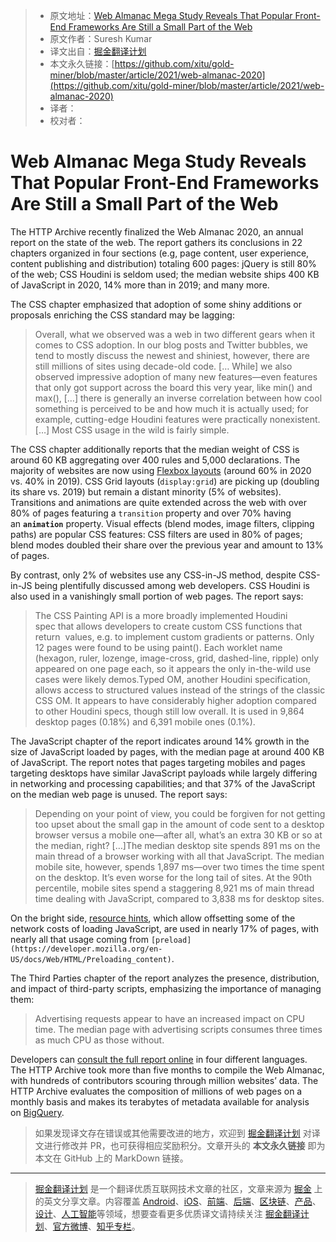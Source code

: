 > * 原文地址：[Web Almanac Mega Study Reveals That Popular Front-End Frameworks Are Still a Small Part of the Web](https://www.infoq.com/news/2021/03/web-almanac-2020)
> * 原文作者：Suresh Kumar
> * 译文出自：[掘金翻译计划](https://github.com/xitu/gold-miner)
> * 本文永久链接：[https://github.com/xitu/gold-miner/blob/master/article/2021/web-almanac-2020](https://github.com/xitu/gold-miner/blob/master/article/2021/web-almanac-2020)
> * 译者：
> * 校对者：

# Web Almanac Mega Study Reveals That Popular Front-End Frameworks Are Still a Small Part of the Web

The HTTP Archive recently finalized the Web Almanac 2020, an annual report on the state of the web. The report gathers its conclusions in 22 chapters organized in four sections (e.g, page content, user experience, content publishing and distribution) totaling 600 pages: jQuery is still 80% of the web; CSS Houdini is seldom used; the median website ships 400 KB of JavaScript in 2020, 14% more than in 2019; and many more.

The CSS chapter emphasized that adoption of some shiny additions or proposals enriching the CSS standard may be lagging:

> Overall, what we observed was a web in two different gears when it comes to CSS adoption. In our blog posts and Twitter bubbles, we tend to mostly discuss the newest and shiniest, however, there are still millions of sites using decade-old code. [… While] we also observed impressive adoption of many new features—even features that only got support across the board this very year, like min() and max(), […] there is generally an inverse correlation between how cool something is perceived to be and how much it is actually used; for example, cutting-edge Houdini features were practically nonexistent. […] Most CSS usage in the wild is fairly simple.

The CSS chapter additionally reports that the median weight of CSS is around 60 KB aggregating over 400 rules and 5,000 declarations. The majority of websites are now using [Flexbox layouts](https://css-tricks.com/snippets/css/a-guide-to-flexbox/) (around 60% in 2020 vs. 40% in 2019). CSS Grid layouts (`display:grid`) are picking up (doubling its share vs. 2019) but remain a distant minority (5% of websites). Transitions and animations are quite extended across the web with over 80% of pages featuring a `transition` property and over 70% having an **`animation`** property. Visual effects (blend modes, image filters, clipping paths) are popular CSS features: CSS filters are used in 80% of pages; blend modes doubled their share over the previous year and amount to 13% of pages.

By contrast, only 2% of websites use any CSS-in-JS method, despite CSS-in-JS being plentifully discussed among web developers. CSS Houdini is also used in a vanishingly small portion of web pages. The report says:

> The CSS Painting API is a more broadly implemented Houdini spec that allows developers to create custom CSS functions that return <image> values, e.g. to implement custom gradients or patterns. Only 12 pages were found to be using paint(). Each worklet name (hexagon, ruler, lozenge, image-cross, grid, dashed-line, ripple) only appeared on one page each, so it appears the only in-the-wild use cases were likely demos.Typed OM, another Houdini specification, allows access to structured values instead of the strings of the classic CSS OM. It appears to have considerably higher adoption compared to other Houdini specs, though still low overall. It is used in 9,864 desktop pages (0.18%) and 6,391 mobile ones (0.1%).

The JavaScript chapter of the report indicates around 14% growth in the size of JavaScript loaded by pages, with the median page at around 400 KB of JavaScript. The report notes that pages targeting mobiles and pages targeting desktops have similar JavaScript payloads while largely differing in networking and processing capabilities; and that 37% of the JavaScript on the median web page is unused. The report says:

> Depending on your point of view, you could be forgiven for not getting too upset about the small gap in the amount of code sent to a desktop browser versus a mobile one—after all, what’s an extra 30 KB or so at the median, right? […]The median desktop site spends 891 ms on the main thread of a browser working with all that JavaScript. The median mobile site, however, spends 1,897 ms—over two times the time spent on the desktop. It’s even worse for the long tail of sites. At the 90th percentile, mobile sites spend a staggering 8,921 ms of main thread time dealing with JavaScript, compared to 3,838 ms for desktop sites.

On the bright side, [resource hints](https://www.infoq.com/news/2019/09/webexpo-2019-resource-hints-tips/), which allow offsetting some of the network costs of loading JavaScript, are used in nearly 17% of pages, with nearly all that usage coming from `[preload](https://developer.mozilla.org/en-US/docs/Web/HTML/Preloading_content)`.

The Third Parties chapter of the report analyzes the presence, distribution, and impact of third-party scripts, emphasizing the importance of managing them:

> Advertising requests appear to have an increased impact on CPU time. The median page with advertising scripts consumes three times as much CPU as those without.

Developers can [consult the full report online](https://almanac.httparchive.org/en/2020/) in four different languages. The HTTP Archive took more than five months to compile the Web Almanac, with hundreds of contributors scouring through million websites’ data. The HTTP Archive evaluates the composition of millions of web pages on a monthly basis and makes its terabytes of metadata available for analysis on [BigQuery](https://httparchive.org/faq#how-do-i-use-bigquery-to-write-custom-queries-over-the-data).

> 如果发现译文存在错误或其他需要改进的地方，欢迎到 [掘金翻译计划](https://github.com/xitu/gold-miner) 对译文进行修改并 PR，也可获得相应奖励积分。文章开头的 **本文永久链接** 即为本文在 GitHub 上的 MarkDown 链接。

---

> [掘金翻译计划](https://github.com/xitu/gold-miner) 是一个翻译优质互联网技术文章的社区，文章来源为 [掘金](https://juejin.im) 上的英文分享文章。内容覆盖 [Android](https://github.com/xitu/gold-miner#android)、[iOS](https://github.com/xitu/gold-miner#ios)、[前端](https://github.com/xitu/gold-miner#前端)、[后端](https://github.com/xitu/gold-miner#后端)、[区块链](https://github.com/xitu/gold-miner#区块链)、[产品](https://github.com/xitu/gold-miner#产品)、[设计](https://github.com/xitu/gold-miner#设计)、[人工智能](https://github.com/xitu/gold-miner#人工智能)等领域，想要查看更多优质译文请持续关注 [掘金翻译计划](https://github.com/xitu/gold-miner)、[官方微博](http://weibo.com/juejinfanyi)、[知乎专栏](https://zhuanlan.zhihu.com/juejinfanyi)。
